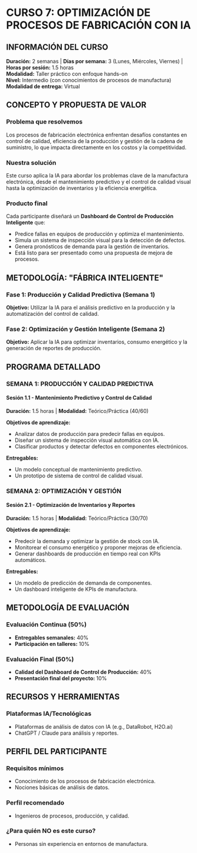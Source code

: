 
# CURSO 7: OPTIMIZACIÓN DE PROCESOS DE FABRICACIÓN CON IA

## **INFORMACIÓN DEL CURSO**

**Duración:** 2 semanas | **Días por semana:** 3 (Lunes, Miércoles, Viernes) | **Horas por sesión:** 1.5 horas  
**Modalidad:** Taller práctico con enfoque hands-on  
**Nivel:** Intermedio (con conocimientos de procesos de manufactura)
**Modalidad de entrega:** Virtual

## **CONCEPTO Y PROPUESTA DE VALOR**

### **Problema que resolvemos**
Los procesos de fabricación electrónica enfrentan desafíos constantes en control de calidad, eficiencia de la producción y gestión de la cadena de suministro, lo que impacta directamente en los costos y la competitividad.

### **Nuestra solución**
Este curso aplica la IA para abordar los problemas clave de la manufactura electrónica, desde el mantenimiento predictivo y el control de calidad visual hasta la optimización de inventarios y la eficiencia energética.

### **Producto final**
Cada participante diseñará un **Dashboard de Control de Producción Inteligente** que:

- Predice fallas en equipos de producción y optimiza el mantenimiento.
- Simula un sistema de inspección visual para la detección de defectos.
- Genera pronósticos de demanda para la gestión de inventarios.
- Está listo para ser presentado como una propuesta de mejora de procesos.

## **METODOLOGÍA: "FÁBRICA INTELIGENTE"**

### **Fase 1: Producción y Calidad Predictiva (Semana 1)**
**Objetivo:** Utilizar la IA para el análisis predictivo en la producción y la automatización del control de calidad.

### **Fase 2: Optimización y Gestión Inteligente (Semana 2)**
**Objetivo:** Aplicar la IA para optimizar inventarios, consumo energético y la generación de reportes de producción.

## **PROGRAMA DETALLADO**

### **SEMANA 1: PRODUCCIÓN Y CALIDAD PREDICTIVA**

#### **Sesión 1.1 - Mantenimiento Predictivo y Control de Calidad**
**Duración:** 1.5 horas | **Modalidad:** Teórico/Práctica (40/60)

**Objetivos de aprendizaje:**
- Analizar datos de producción para predecir fallas en equipos.
- Diseñar un sistema de inspección visual automática con IA.
- Clasificar productos y detectar defectos en componentes electrónicos.

**Entregables:**
- Un modelo conceptual de mantenimiento predictivo.
- Un prototipo de sistema de control de calidad visual.

### **SEMANA 2: OPTIMIZACIÓN Y GESTIÓN**

#### **Sesión 2.1 - Optimización de Inventarios y Reportes**
**Duración:** 1.5 horas | **Modalidad:** Teórico/Práctica (30/70)

**Objetivos de aprendizaje:**
- Predecir la demanda y optimizar la gestión de stock con IA.
- Monitorear el consumo energético y proponer mejoras de eficiencia.
- Generar dashboards de producción en tiempo real con KPIs automáticos.

**Entregables:**
- Un modelo de predicción de demanda de componentes.
- Un dashboard inteligente de KPIs de manufactura.

## **METODOLOGÍA DE EVALUACIÓN**

### **Evaluación Continua (50%)**
- **Entregables semanales:** 40%
- **Participación en talleres:** 10%

### **Evaluación Final (50%)**
- **Calidad del Dashboard de Control de Producción:** 40%
- **Presentación final del proyecto:** 10%

## **RECURSOS Y HERRAMIENTAS**

### **Plataformas IA/Tecnológicas**
- Plataformas de análisis de datos con IA (e.g., DataRobot, H2O.ai)
- ChatGPT / Claude para análisis y reportes.

## **PERFIL DEL PARTICIPANTE**

### **Requisitos mínimos**
- Conocimiento de los procesos de fabricación electrónica.
- Nociones básicas de análisis de datos.

### **Perfil recomendado**
- Ingenieros de procesos, producción, y calidad.

### **¿Para quién NO es este curso?**
- Personas sin experiencia en entornos de manufactura.
